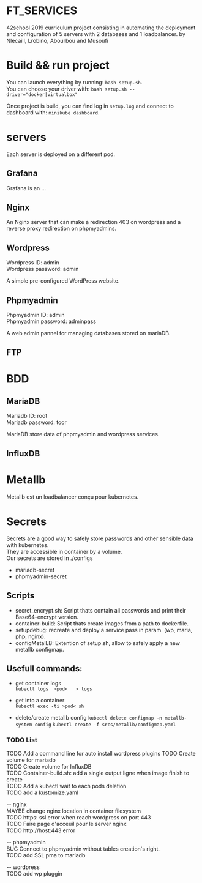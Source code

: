 # FT_SERVICES

42school 2019 curriculum project consisting in automating the deployment and configuration of 5 servers with 2 databases and 1 loadbalancer.
by Nlecaill, Lrobino, Abourbou and Musoufi

# Build && run project

You can launch everything by running: `bash setup.sh`.    
You can choose your driver with: `bash setup.sh --driver="docker|virtualbox"`

Once project is build, you can find log in `setup.log` and connect to dashboard with: `minikube dashboard`.

# servers
Each server is deployed on a different pod.

## Grafana
Grafana is an ...

## Nginx

An Nginx server that can make a redirection 403 on wordpress and a reverse proxy redirection on phpmyadmins.

## Wordpress
Wordpress ID:       admin    
Wordpress password: admin

A simple pre-configured WordPress website.

## Phpmyadmin
Phpmyadmin ID:          admin     
Phpmyadmin password:    adminpass

A web admin pannel for managing databases stored on mariaDB.

## FTP

# BDD
## MariaDB
Mariadb ID:         root    
Mariadb password:   toor

MariaDB store data of phpmyadmin and wordpress services.

## InfluxDB

# Metallb
Metallb est un loadbalancer conçu pour kubernetes.

# Secrets
Secrets are a good way to safely store passwords and other sensible data with kubernetes.    
They are accessible in container by a volume.    
Our secrets are stored in ./configs    
- mariadb-secret
- phpmyadmin-secret

## Scripts

- secret_encrypt.sh: Script thats contain all passwords and print their Base64-encrypt version.
- container-build: Script thats create images from a path to dockerfile.     
- setupdebug: recreate and deploy a service pass in param. (wp, maria, php, nginx).
- configMetalLB: Extention of setup.sh, allow to safely apply a new metallb configmap.

## Usefull commands:
- get container logs   
    `kubectl logs  >pod<   > logs`

- get into a container    
    `kubectl exec -ti >pod< sh`

- delete/create metallb config
    `kubectl delete configmap -n metallb-system config`
    `kubectl create -f srcs/metallb/configmap.yaml`

### TODO List
TODO Add a command line for auto install wordpress plugins 
TODO Create volume for mariadb    
TODO Create volume for InfluxDB    
TODO Container-build.sh: add a single output ligne when image finish to create     
TODO Add a kubectl wait to each pods deletion  
TODO add a kustomize.yaml

-- nginx   
MAYBE change nginx location in container filesystem     
TODO https: ssl error when reach wordpress on port 443     
TODO Faire page d'acceuil pour le server nginx     
TODO http://host:443 error

-- phpmyadmin    
BUG Connect to phpmyadmin without tables creation's right.    
TODO add SSL pma to mariadb

-- wordpress    
TODO add wp pluggin 

